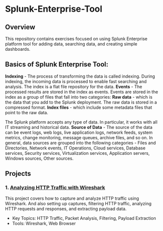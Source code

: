 # Splunk-Enterprise-Tool

## Overview

This repository contains exercises focused on using Splunk Enterprise platform tool for adding data, searching data, and creating simple dashboards.

## Basics of Splunk Enterprise Tool:
**Indexing** - The process of transforming the data is called indexing. During indexing, the incoming data is processed to enable fast searching and analysis. The index is a flat file repository for the data.
**Events** - The processed results are stored in the index as events. Events are stored in the index as a group of files that fall into two categories:
**Raw data** - which is the data that you add to the Splunk deployment. The raw data is stored in a compressed format.
**Index files** - which include some metadata files that point to the raw data.

The Splunk platform accepts any type of data. In particular, it works with all IT streaming and historical data. 
**Source of Data** - The source of the data can be event logs, web logs, live application logs, network feeds, system metrics, change monitoring, message queues, archive files, and so on.
In general, data sources are grouped into the following categories - Files and Directories, Network events, IT Operations, Cloud services, Database services, Security services, Virtualization services, Application servers, Windows sources, Other sources. 

## Projects

### 1. [Analyzing HTTP Traffic with Wireshark](https://github.com/kanukoalanub/Wireshark-projects/blob/main/Project-1-Analyzing-HTTP-Traffic-with-Wireshark.md) 

This project covers how to capture and analyze HTTP traffic using Wireshark. And also setting up captures, filtering HTTP traffic, analyzing HTTP requests and responses, and extracting payload data.

* Key Topics: HTTP Traffic, Packet Analysis, Filtering, Payload Extraction
* Tools: Wireshark, Web Browser
